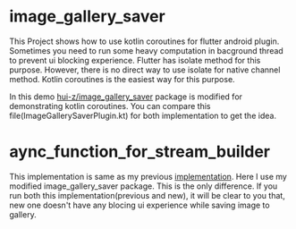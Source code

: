 # image_gallery_saver

This Project shows how to use kotlin coroutines for flutter android plugin. Sometimes you need to run some heavy computation in bacground thread to prevent ui blocking experience. Flutter has isolate method for this purpose. However, there is no direct way to use isolate for native channel method. Kotlin coroutines is the easiest way for this purpose. 

In this demo [hui-z/image_gallery_saver](https://github.com/hui-z/image_gallery_saver) package is modified for demonstrating kotlin coroutines. You can compare this file(ImageGallerySaverPlugin.kt) for both implementation to get the idea. 

# aync_function_for_stream_builder

This implementation is same as my previous [implementation](https://github.com/shareeff/flutter_examples/tree/master/aync_function_for_stream_builder). Here I use my modified image_gallery_saver package. This is the only difference. If you run both this implementation(previous and new), it will be clear to you that, new one doesn't have any blocing ui experience while saving image to gallery.   
 


